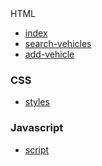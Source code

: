 <div align="center>
  <h1>COMP1004 Coursework 2</h1>
  <h2>Name: Lucas Panjaitan</h2>
  <h2>Student ID: 20547128</h2>
</div>

### HTML
- [index](index.html)
- [search-vehicles](search-vehicles.html)
- [add-vehicle](add-vehicle.html)

### CSS
- [styles](styles.css)

### Javascript
- [script](script.js)
